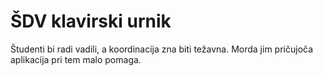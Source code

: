 # ŠDV klavirski urnik

Študenti bi radi vadili, a koordinacija zna biti težavna. Morda jim pričujoča aplikacija pri tem malo pomaga.
